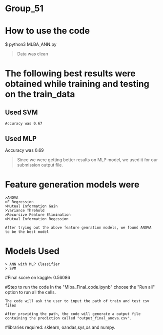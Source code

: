 # Group_51

# How to use the code

$ python3 MLBA_ANN.py

> Data was clean

# The following best results were obtained while training and testing on the train_data

## Used SVM

    Accuracy was 0.67

## Used MLP

Accuracy was 0.69

> Since we were getting better results on MLP model, we used it for our submission output file.

# Feature generation models were

    >ANOVA 
    >F Regression
    >Mutual Information Gain
    >Variance Threhold
    >Recursive Feature Elimination
    >Mutual Information Regession

    After trying out the above feature genration models, we found ANOVA  to be the best model

# Models Used

    > ANN with MLP Classifier
    > SVM


#Final score on kaggle: 0.56086

#Step to run the code
    In the "Mlba_Final_code.ipynb" choose the "Run all" option to run all the cells. 

    The code will ask the user to input the path of train and test csv files

    After providing the path, the code will generate a output file containing the prediction called "output_final_anova.csv".

    
#libraries required: sklearn, oandas,sys,os and numpy.